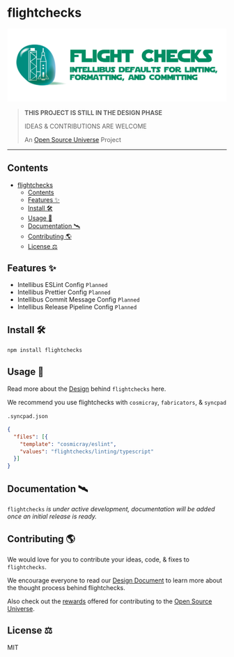 # flightchecks

![Flight Checks — Intellibus Defaults For Linting, Formatting, And Committing](assets/flightchecks.png)

> **THIS PROJECT IS STILL IN THE DESIGN PHASE**
>
> IDEAS & CONTRIBUTIONS ARE WELCOME
>
> An [Open Source Universe](https://github.com/intellibus/approach) Project

---

## Contents

- [flightchecks](#flightchecks)
  - [Contents](#contents)
  - [Features ✨](#features-)
  - [Install 🛠](#install-)
  - [Usage 🔭](#usage-)
  - [Documentation 🛰](#documentation-)
  - [Contributing 🌎](#contributing-)
  - [License ⚖️](#license-️)

## Features ✨

- Intellibus ESLint Config `Planned`
- Intellibus Prettier Config `Planned`
- Intellibus Commit Message Config `Planned`
- Intellibus Release Pipeline Config `Planned`

## Install 🛠

```sh
npm install flightchecks
```

## Usage 🔭

Read more about the [Design](https://github.com/intellibus/flightchecks/blob/main/DESIGN.md) behind `flightchecks` here.

We recommend you use flightchecks with `cosmicray`, `fabricators`, & `syncpad`

`.syncpad.json`

```json
{
  "files": [{
    "template": "cosmicray/eslint",
    "values": "flightchecks/linting/typescript"
  }]
}
```

## Documentation 🛰

`flightchecks` *is under active development, documentation will be added once an initial release is ready.*

## Contributing 🌎

We would love for you to contribute your ideas, code, & fixes to `flightchecks`.

We encourage everyone to read our [Design Document](https://github.com/intellibus/flightchecks/blob/main/DESIGN.md) to learn more about the thought process behind flightchecks.

Also check out the [rewards](https://github.com/intellibus/approach/blob/main/REWARDS.md) offered for contributing to the [Open Source Universe](https://github.com/intellibus/approach).

## License ⚖️

MIT
